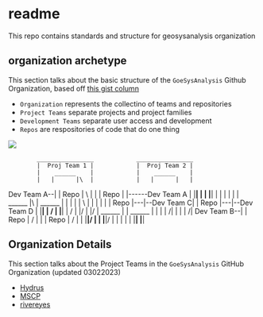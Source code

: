 # readme

This repo contains standards and structure for geosysanalysis organization  

## organization archetype

This section talks about the basic structure of the `GoeSysAnalysis` Github Organization, based off [this gist column](https://gist.github.com/rwnfoo/3e19747f6dc2c5b9cfb0ff9c89d834b4)

* `Organization` represents the collectino of teams and repositories
* `Project Teams` separate projects and project families
* `Development Teams` separate user access and development
* `Repos` are respositories of code that do one thing

![](https://user-images.githubusercontent.com/865381/37910942-c2c8c012-30dc-11e8-910b-1bda5b22fb25.png)

            ________________            ________________    
            |  Proj Team 1 |            |  Proj Team 2 |
            |    ______    |            |    ______    |
            |   |      |\  |            |   |      |   |
Dev Team A--|   | Repo | \ |            |   | Repo |   |------Dev Team A
            |   |______|  \|            |   |______|   |
            |              |            |              |
            |    ______    |\           |    ______    |
            |   |      |   | \          |   |      |   |
            |   | Repo |---|--Dev Team C|   | Repo |---|--Dev Team D
            |   |______|   | /          |   |______|   | /
            |              |/           |              |/
            |    ______    |            |    ______    |
            |   |      |  /|            |   |      |  /|
Dev Team B--|   | Repo | / |            |   | Repo | / |
            |   |______|/  |            |   |______|/  |
            |              |            |              |
            |______________|            |______________|
            
## Organization Details 

This section talks about the Project Teams in the `GoeSysAnalysis` GitHub Organization (updated 03022023)
* [Hydrus](https://github.com/orgs/geosysanalysis/teams/hydrus)
* [MSCP](https://github.com/orgs/geosysanalysis/teams/mscp)
* [rivereyes](https://github.com/orgs/geosysanalysis/teams/rivereyes)

